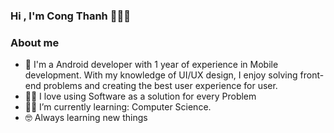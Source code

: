 ### Hi , I'm Cong Thanh :wave::wave::wave: 
### About me
- 🏫 I'm a Android developer with 1 year of experience in Mobile development.
      With my knowledge of UI/UX design, I enjoy solving front-end problems and creating the best user experience for user.
- 🧑‍💻 I love using Software as a solution for every Problem
- 🧑‍🎓 I’m currently learning: Computer Science.
- 🤓 Always learning new things
 

<!--
**ThanhhCongNguyen/ThanhhCongNguyen** is a ✨ _special_ ✨ repository because its `README.md` (this file) appears on your GitHub profile.

Here are some ideas to get you started:

- 🔭 I’m currently working on ...
- 🌱 I’m currently learning ...
- 👯 I’m looking to collaborate on ...
- 🤔 I’m looking for help with ...
- 💬 Ask me about ...
- 📫 How to reach me: ...
- 😄 Pronouns: ...
- ⚡ Fun fact: ...
-->
